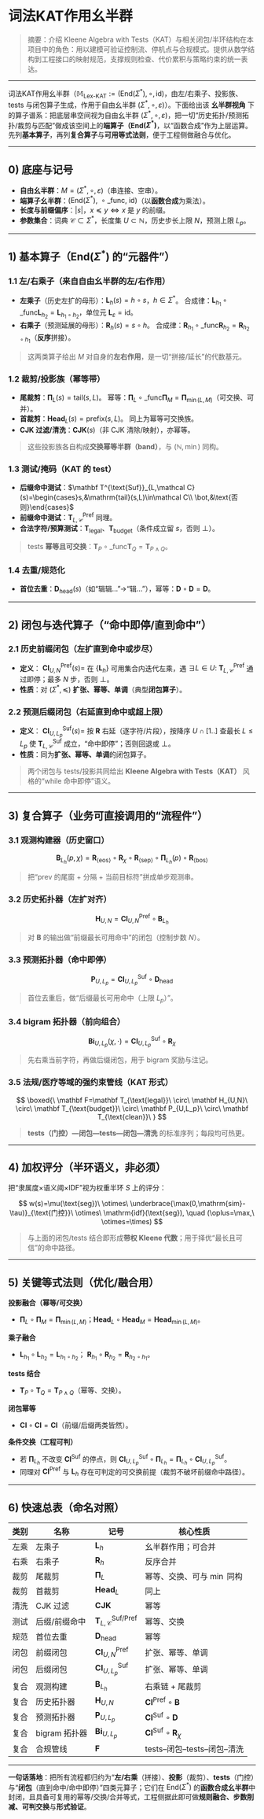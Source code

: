 ﻿# **词法KAT作用幺半群**
> 摘要：介绍 Kleene Algebra with Tests（KAT）与相关闭包/半环结构在本项目中的角色：用以建模可验证控制流、停机点与合规模式。提供从数学结构到工程接口的映射规范，支撑规则检查、代价累积与策略约束的统一表达。

---

词法KAT作用幺半群（$\mathbb{M}_{\text{Lex-KAT}} := (\mathrm{End}(\Sigma^*),\circ,\mathrm{id})$，由左/右乘子、投影族、tests 与闭包算子生成，作用于自由幺半群 $(\Sigma^*,\circ,\varepsilon)$）。下面给出该 **幺半群视角** 下的算子谱系：把底层串空间视为自由幺半群 $(\Sigma^*,\circ,\varepsilon)$，把一切“历史拓扑/预测拓扑/裁剪与匹配”做成该空间上的**端算子（End$(\Sigma^*)$**，以“函数合成”作为上层运算。先列**基本算子**，再列**复合算子**与**可用等式法则**，便于工程侧做融合与优化。

---

## 0) 底座与记号

* **自由幺半群**：$M=(\Sigma^*,\circ,\varepsilon)$（串连接、空串）。
* **端算子幺半群**：$(\mathrm{End}(\Sigma^*),\ \circ\_\text{func},\ \mathrm{id})$（以**函数合成**为乘法）。
* **长度与前缀偏序**：$|s|$，$x\preceq y\iff x$ 是 $y$ 的前缀。
* **参数集合**：词典 $\mathcal C\subset\Sigma^*$，长度集 $U\subset\mathbb N$，历史步长上限 $N$，预测上限 $L_p$。

---

## 1) 基本算子（End$(\Sigma^*)$ 的“元器件”）

### 1.1 左/右乘子（来自自由幺半群的左/右作用）

* **左乘子**（历史左扩的母形）：$\mathbf L_{h}(s)=h\circ s$，$h\in\Sigma^*$。
  合成律：$\mathbf L_{h_1}\circ\_\text{func}\mathbf L_{h_2}=\mathbf L_{h_1\circ h_2}$，单位元 $\mathbf L_\varepsilon=\mathrm{id}$。
* **右乘子**（预测延展的母形）：$\mathbf R_{h}(s)=s\circ h$。
  合成律：$\mathbf R_{h_1}\circ\_\text{func}\mathbf R_{h_2}=\mathbf R_{h_2\circ h_1}$（**反序**拼接）。

> 这两类算子给出 $M$ 对自身的**左右作用**，是一切“拼接/延长”的代数基元。

### 1.2 裁剪/投影族（幂等带）

* **尾裁剪**：$\boldsymbol\Pi_{L}(s)=\mathrm{tail}(s,L)$。
  幂等：$\boldsymbol\Pi_{L}\circ\_\text{func}\boldsymbol\Pi_{M}=\boldsymbol\Pi_{\min(L,M)}$（可交换、可并）。
* **首裁剪**：$\mathbf{Head}_{L}(s)=\mathrm{prefix}(s,L)$。
  同上为幂等可交换族。
* **CJK 过滤/清洗**：$\mathbf{CJK}(s)$（非 CJK 清除/映射），亦幂等。

> 这些投影族各自构成**交换幂等半群（band）**，与 $(\mathbb N,\min)$ 同构。

### 1.3 测试/掩码（KAT 的 test）

* **后缀命中测试**：$\mathbf T^{\text{Suf}}_{L,\mathcal C}(s)=\begin{cases}s,&\mathrm{tail}(s,L)\in\mathcal C\\ \bot,&\text{否则}\end{cases}$
* **前缀命中测试**：$\mathbf T^{\text{Pref}}_{L,\mathcal C}$ 同理。
* **合法字符/预算测试**：$\mathbf T_{\text{legal}}$、$\mathbf T_{\text{budget}}$（条件成立留 $s$，否则 $\bot$）。

> tests **幂等且可交换**：$\mathbf T_P\circ\_\text{func}\mathbf T_Q=\mathbf T_{P\wedge Q}$。

### 1.4 去重/规范化

* **首位去重**：$\mathbf D_{\text{head}}(s)$（如“辑辑…”→“辑…”），幂等：$\mathbf D\circ\mathbf D=\mathbf D$。

---

## 2) 闭包与迭代算子（“命中即停/直到命中”）

### 2.1 历史前缀闭包（左扩直到命中或步尽）

* **定义**：
  $\mathbf{Cl}^{\text{Pref}}_{U,N}(s)=$ 在 $\{\mathbf L_{h}\}$ 可用集合内迭代左乘，遇 $\exists L\in U:\ \mathbf T^{\text{Pref}}_{L,\mathcal C}$ 通过即停；最多 $N$ 步，否则 $\bot$。
* **性质**：对 $(\Sigma^*,\preceq)$ **扩张、幂等、单调**（典型**闭包算子**）。

### 2.2 预测后缀闭包（右延直到命中或超上限）

* **定义**：
  $\mathbf{Cl}^{\text{Suf}}_{U,L_p}(s)=$ 按 $\mathbf R$ 右延（逐字符/片段），按降序 $U\cap[1..]$ 查最长 $L\le L_p$ 使 $\mathbf T^{\text{Suf}}_{L,\mathcal C}$ 成立，“命中即停”；否则回退或 $\bot$。
* **性质**：同为**扩张、幂等、单调**的闭包算子。

> 两个闭包与 tests/投影共同给出 **Kleene Algebra with Tests（KAT）** 风格的“while 命中即停”语义。

---

## 3) 复合算子（业务可直接调用的“流程件”）

### 3.1 观测构建器（历史窗口）

$$
\mathbf B_{L_h}(p,\chi)=\mathbf R_{\langle\text{eos}\rangle}\circ \mathbf R_{\chi}\circ \mathbf R_{\langle\text{sep}\rangle}\circ \boldsymbol\Pi_{L_h}(p)\circ \mathbf R_{\langle\text{bos}\rangle}
$$

> 把“prev 的尾窗 + 分隔 + 当前目标符”拼成单步观测串。

### 3.2 历史拓扑器（左扩对齐）

$$
\mathbf H_{U,N}=\mathbf{Cl}^{\text{Pref}}_{U,N}\circ \mathbf B_{L_h}
$$

> 对 $\mathbf B$ 的输出做“前缀最长可用命中”的闭包（控制步数 $N$）。

### 3.3 预测拓扑器（命中即停）

$$
\mathbf P_{U,L_p}=\mathbf{Cl}^{\text{Suf}}_{U,L_p}\circ \mathbf D_{\text{head}}
$$

> 首位去重后，做“后缀最长可用命中（上限 $L_p$）”。

### 3.4 bigram 拓扑器（前向组合）

$$
\mathbf{Bi}_{U,L_p}(\chi,\cdot)=\mathbf{Cl}^{\text{Suf}}_{U,L_p}\circ \mathbf R_{\chi}
$$

> 先右乘当前字符，再做后缀闭包，用于 bigram 奖励与注记。

### 3.5 法规/医疗等域的强约束管线（KAT 形式）

$$
\boxed{\ \mathbf F=\mathbf T_{\text{legal}}\ \circ\ \mathbf H_{U,N}\ \circ\ \mathbf T_{\text{budget}}\ \circ\ \mathbf P_{U,L_p}\ \circ\ \mathbf T_{\text{clean}}\ }
$$

> **tests（门控）—闭包—tests—闭包—清洗** 的标准序列；每段均可热更。

---

## 4) 加权评分（半环语义，非必须）

把“隶属度×语义阈×IDF”视为权重半环 $S$ 上的评分：

$$
w(s)=\mu(\text{seg})\ \otimes\ \underbrace{\max(0,\mathrm{sim}-\tau)}_{\text{门控}}\ \otimes\ \mathrm{idf}(\text{seg}),
\quad (\oplus=\max,\ \otimes=\times)
$$

> 与上面的闭包/tests 结合即形成**带权 Kleene 代数**；用于择优“最长且可信”的命中路径。

---

## 5) 关键等式法则（优化/融合用）

**投影融合（幂等/可交换）**

* $\boldsymbol\Pi_{L}\circ\boldsymbol\Pi_{M}=\boldsymbol\Pi_{\min(L,M)}$；$\mathbf{Head}_L\circ\mathbf{Head}_M=\mathbf{Head}_{\min(L,M)}$。

**乘子融合**

* $\mathbf L_{h_1}\circ\mathbf L_{h_2}=\mathbf L_{h_1\circ h_2}$；
  $\mathbf R_{h_1}\circ\mathbf R_{h_2}=\mathbf R_{h_2\circ h_1}$。

**tests 结合**

* $\mathbf T_P\circ\mathbf T_Q=\mathbf T_{P\wedge Q}$（幂等、交换）。

**闭包幂等**

* $\mathbf{Cl}\circ\mathbf{Cl}=\mathbf{Cl}$（前缀/后缀两类皆然）。

**条件交换（工程可判）**

* 若 $\boldsymbol\Pi_{L_h}$ 不改变 $\mathbf{Cl}^{\text{Suf}}$ 的停点，则
  $\mathbf{Cl}^{\text{Suf}}_{U,L_p}\circ \boldsymbol\Pi_{L_h}=\boldsymbol\Pi_{L_h}\circ \mathbf{Cl}^{\text{Suf}}_{U,L_p}$。
* 同理对 $\mathbf{Cl}^{\text{Pref}}$ 与 $\mathbf L_h$ 存在可判定的可交换前提（裁剪不破坏前缀命中路径）。

---

## 6) 快速总表（命名对照）

| 类别 | 名称         | 记号                                                  | 核心性质                                           |
| -- | ---------- | --------------------------------------------------- | ---------------------------------------------- |
| 左乘 | 左乘子        | $\mathbf L_h$                                       | 幺半群作用；可合并                                      |
| 右乘 | 右乘子        | $\mathbf R_h$                                       | 反序合并                                           |
| 裁剪 | 尾裁剪        | $\boldsymbol\Pi_L$                                  | 幂等、交换、可与 $\min$ 同构                             |
| 裁剪 | 首裁剪        | $\mathbf{Head}_L$                                   | 同上                                             |
| 清洗 | CJK 过滤     | $\mathbf{CJK}$                                      | 幂等                                             |
| 测试 | 后缀/前缀命中    | $\mathbf T^{\text{Suf}/\text{Pref}}_{L,\mathcal C}$ | 幂等、交换                                          |
| 规范 | 首位去重       | $\mathbf D_{\text{head}}$                           | 幂等                                             |
| 闭包 | 前缀闭包       | $\mathbf{Cl}^{\text{Pref}}_{U,N}$                   | 扩张、幂等、单调                                       |
| 闭包 | 后缀闭包       | $\mathbf{Cl}^{\text{Suf}}_{U,L_p}$                  | 扩张、幂等、单调                                       |
| 复合 | 观测构建       | $\mathbf B_{L_h}$                                   | 右乘链 + 尾裁剪                                      |
| 复合 | 历史拓扑器      | $\mathbf H_{U,N}$                                   | $\mathbf{Cl}^{\text{Pref}}\circ \mathbf B$     |
| 复合 | 预测拓扑器      | $\mathbf P_{U,L_p}$                                 | $\mathbf{Cl}^{\text{Suf}}\circ \mathbf D$      |
| 复合 | bigram 拓扑器 | $\mathbf{Bi}_{U,L_p}$                               | $\mathbf{Cl}^{\text{Suf}}\circ \mathbf R_\chi$ |
| 复合 | 合规管线       | $\mathbf F$                                         | tests–闭包–tests–闭包–清洗                           |

---

**一句话落地**：把所有流程都归约为“**左/右乘**（拼接）、**投影**（裁剪）、**tests**（门控）与“**闭包**（直到命中/命中即停）”四类元算子；它们在 $\mathrm{End}(\Sigma^*)$ 的**函数合成幺半群**中封闭，且具备可复用的幂等/交换/合并等式，工程侧据此即可做**规则融合、步数削减、可判交换**与**形式验证**。

